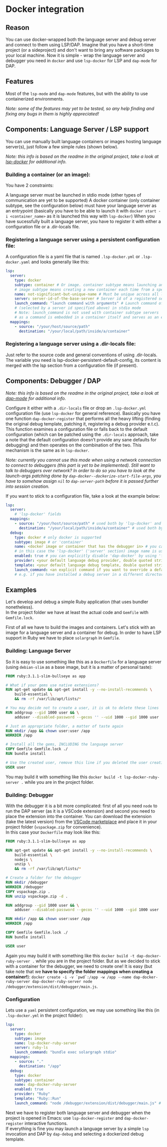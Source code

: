 # Docker integration

## Reason
You can use docker-wrapped both the language server and debug server and connect to them using LSP/DAP.
Imagine that you have a short-time project (or a sideproject) and don't want to bring any software packages to your local machine.
Now it is simple - wrap the language server and debugger you need in `docker` and use `lsp-docker` for LSP and `dap-mode` for DAP.

## Features
Most of the `lsp-mode` and `dap-mode` features, but with the ability to use containerized environments.  
  
*Note: some of the features may yet to be tested, so any help finding and fixing any bugs in them is highly appreciated!*

## Components: Language Server / LSP support
You can use manually built language containers or images hosting language server(s), just follow a few simple rules (shown below).  
  
*Note: this info is based on the readme in the original project, take a look at [lsp-docker](https://github.com/emacs-lsp/lsp-docker) for additional info.*

### Building a container (or an image):
You have 2 constraints:

A language server must be launched in stdio mode (other types of communication are yet to be supported)
A docker container (only container subtype, see the configuration below) must have your language server as an entrypoint (basically you have to be able to launch it with `docker start -i <container_name>` as it is launched this way with `lsp-docker`)
When you have sucessfully built a language server, you have to register it with either a configuration file or a .dir-locals file.

### Registering a language server using a persistent configuration file:
A configuration file is a yaml file that is named `.lsp-docker.yml` or `.lsp-docker.yaml` and looks generally like this:
``` yaml
lsp:
  server:
    type: docker
    subtype: container # Or image. container subtype means launching an existing container
    # image subtype means creating a new container each time from a specified image
    name: not-significant-but-unique-name # Must be unique across all language servers
    server: server-id-of-the-base-server # Server id of a registered server (by lsp-mode) 
    launch_command: "launch command with arguments" # Launch command of the language server
    # (selected by a server id specified above) in stdio mode
    # Note: launch_command is not used with container subtype servers
    # as a command is embedded in a container itself and serves as an entrypoint
  mappings:
    - source: "/your/host/source/path"
      destination: "/your/local/path/inside/a/container"
```

### Registering a language server using a .dir-locals file:
Just refer to the source code and general conventions of using .dir-locals. The variable you need is lsp-docker-persistent-default-config, its content is merged with the lsp section from a configuration file (if present).

## Components: Debugger / DAP
  
*Note: this info is based on the readme in the original project, take a look at [dap-mode](https://github.com/emacs-lsp/dap-mode) for additional info.*

Configure it either with a `.dir-locals` file or drop an `.lsp-docker.yml` configuration file (use `lsp-docker` for general reference). Basically you have one function `dap-docker-register` that performs all the heavy lifting (finding the original debug template, patching it, registering a debug provider e.t.c). This function examines a configuration file or falls back to the default configuration (which can be patched using the `.dir-locals` approach, take a note that the default configuration doesn’t provide any sane defaults for debugging) and then operates on the combination of the two. This mechanism is the same as in `lsp-docker`.  

*Note: currently you cannot use this mode when using a network connection to connect to debuggers (this part is yet to be implemented). Still want to talk to debuggers over network? In order to do so you have to look at the launch-args patching done by `dap-docker--dockerize-start-file-args`, you have to somehow assign `nil` to `dap-server-path` before it is passed further into session creation.*

If you want to stick to a configuration file, take a look at the example below:
``` yaml
lsp:
  server:
    # 'lsp-docker' fields
  mappings:
    - source: "/your/host/source/path" # used both by 'lsp-docker' and 'dap-docker'
      destination: "/your/local/path/inside/a/container" # used both by 'lsp-docker' and 'dap-docker'
  debug:
    type: docker # only docker is supported
    subtype: image # or 'container'
    name: <docker image or container that has the debugger in> # you can omit this field
    # in this case the 'lsp-docker' ('server' section) image name is used
    enabled: true # you can explicitly disable 'dap-docker' by using 'false'
    provider: <your default language debug provider, double quoted string>
    template: <your default language debug template, double quoted string>
    launch_command: <an explicit command if you want to override a default one provided by the debug provider>
    # e.g. if you have installed a debug server in a different directory, not used with 'container' subtype debuggers
```
## Examples
Let's develop and debug a simple Ruby application (that uses bundler nonetheless).  
In the project folder we have at least the actual code and `Gemfile` with `Gemfile.lock`.

First of all we have to build the images and containers. Let's stick with an image for a language server and a container for debug. In order to have LSP support in Ruby we have to place `solargraph` in `Gemfile`.
### Building: Language Server 
So it is easy to use something like this as a `Dockerfile` for a language server (using `debian-slim` as a base image, but it is a matter of personal taste):
``` Dockerfile
FROM ruby:3.1.1-slim-bullseye as app

# What if your gems use native extensions?
RUN apt-get update && apt-get install -y --no-install-recommends \
    build-essential \
    && rm -rf /var/lib/apt/lists/*

# You may decide not to create a user, it is ok to delete these lines
RUN addgroup --gid 1000 user && \
    adduser --disabled-password --gecos '' --uid 1000 --gid 1000 user

# Just an appropriate folder, a matter of taste again
RUN mkdir /app && chown user:user /app
WORKDIR /app

# Install all the gems, INCLUDING the language server
COPY Gemfile Gemfile.lock ./
RUN bundle install

# Use the created user, remove this line if you deleted the user creation lines
USER user
```
You may build it with something like this `docker build -t lsp-docker-ruby-server .` while you are in the project folder.  

### Building: Debugger

With the debugger it is a bit more complicated: first of all you need `node` to run the DAP server (as it is a VSCode extension) and second you need to place the extension into the container. You can download the extension (take the latest version) from the [VSCode marketplace](https://marketplace.visualstudio.com/items?itemName=rebornix.Ruby) and place it in your project folder (`vspackage.zip` for convenience).  
In this case your `Dockerfile` may look like this:
``` Dockerfile
FROM ruby:3.1.1-slim-bullseye as app

RUN apt-get update && apt-get install -y --no-install-recommends \
    build-essential \
    nodejs \
    unzip \
    && rm -rf /var/lib/apt/lists/*

# Create a folder for the debugger
RUN mkdir /debugger
WORKDIR /debugger
COPY vspackage.zip .
RUN unzip vspackage.zip -d .

RUN addgroup --gid 1000 user && \
    adduser --disabled-password --gecos '' --uid 1000 --gid 1000 user

RUN mkdir /app && chown user:user /app
WORKDIR /app

COPY Gemfile Gemfile.lock ./
RUN bundle install

USER user
```
Again you may build it with something like this `docker build -t dap-docker-ruby-server .` while you are in the project folder. But as we decided to stick with a container for the debugger, we need to create one! It is easy (but take note that we **have to specify the folder mappings when creating a container!**): ``docker create -i -v `pwd`:/app -w /app --name dap-docker-ruby-server dap-docker-ruby-server node /debugger/extension/dist/debugger/main.js``.  
  
### Configuration
Lets use a `yaml` persistent configuration, we may use something like this (in `.lsp-docker.yml` in the project folder):
``` yaml
lsp:
  server:
    type: docker
    subtype: image
    name: lsp-docker-ruby-server
    server: ruby-ls
    launch_command: "bundle exec solargraph stdio"
  mappings:
    - source: "."
      destination: "/app"
  debug:
    type: docker
    subtype: container
    name: dap-docker-ruby-server
    enabled: true
    provider: "Ruby"
    template: "Ruby::Run"
    launch_command: "node /debugger/extension/dist/debugger/main.js" # It is meaningless as we use a container, but still
```
Next we have to register both language server and debugger when the project is opened in Emacs: use `lsp-docker-register` and `dap-docker-register` interactive functions.  
If everything is fine you may launch a language server by a simple `lsp` invocation and DAP by `dap-debug` and selecting a dockerized debug template.
